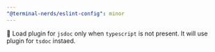 ```yaml
---
"@terminal-nerds/eslint-config": minor
---
```


🔧 Load plugin for `jsdoc` only when `typescript` is not present. It will use plugin for `tsdoc` instaed.
